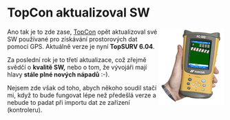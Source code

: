 <!--
title : TopCon aktualizoval SW
author : Roman Ožana <ozana@omdesign.cz>
date : 21.7.2006 20:37:04
tags : GIS, GPS
-->

# TopCon aktualizoval SW

<img src="topcon.png" style="DISPLAY: inline; FLOAT: right; WIDTH: 151px; HEIGHT: 178px" title="Topcon FC 100" height="178" width="151" alt="Topcon FC 100" />Ano tak je to zde zase, [TopCon][1] opět aktualizoval své SW používané pro získávání prostorových dat pomocí GPS. Aktuálně verze je nyní **TopSURV 6.04**.

Za poslední rok je to třetí aktualizace, což zřejmě svědčí o **kvalitě SW,** nebo o tom, že vývojáři mají hlavy **stále plné nových nápadů** :-).

Nejsem zde však od toho, abych někoho soudil stačí mi, když to bude fungovat lépe než předešlá verze a nebude to padat při importu dat ze zařízení (kontroleru).

 [1]: http://www.topconpositioning.com/ "TopCon - GPS sekce"